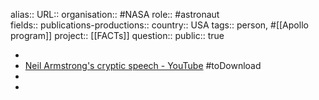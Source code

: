 alias::
URL::
organisation:: #NASA 
role:: #astronaut  
fields:: 
publications-productions:: 
country:: USA
tags:: person, #[[Apollo program]]
project:: [[FACTs]] 
question::
public:: true

-
- [Neil Armstrong's cryptic speech - YouTube](https://www.youtube.com/watch?v=PUx1SURbb3g) #toDownload
-
-